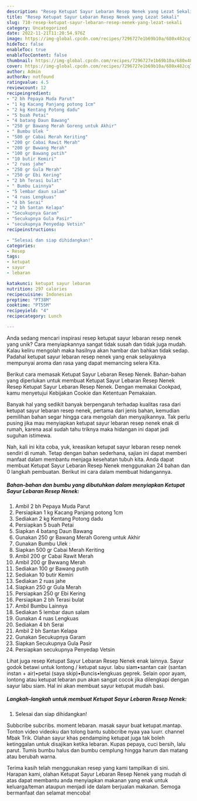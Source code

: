 ```yaml
---
description: "Resep Ketupat Sayur Lebaran Resep Nenek yang Lezat Sekali"
title: "Resep Ketupat Sayur Lebaran Resep Nenek yang Lezat Sekali"
slug: 710-resep-ketupat-sayur-lebaran-resep-nenek-yang-lezat-sekali
category: Uncategorized
date: 2022-11-21T11:20:54.976Z
image: https://img-global.cpcdn.com/recipes/7296727e1b69b10a/680x482cq70/ketupat-sayur-lebaran-resep-nenek-foto-resep-utama.jpg
hideToc: false
enableToc: true
enableTocContent: false
thumbnail: https://img-global.cpcdn.com/recipes/7296727e1b69b10a/680x482cq70/ketupat-sayur-lebaran-resep-nenek-foto-resep-utama.jpg
cover: https://img-global.cpcdn.com/recipes/7296727e1b69b10a/680x482cq70/ketupat-sayur-lebaran-resep-nenek-foto-resep-utama.jpg
author: Admin
authorAv: notfound
ratingvalue: 4.5
reviewcount: 12
recipeingredient:
- "2 bh Pepaya Muda Parut"
- "1 kg Kacang Panjang potong 1cm"
- "2 kg Kentang Potong dadu"
- "5 buah Petai"
- "4 batang Daun Bawang"
- "250 gr Bawang Merah Goreng untuk Akhir"
- " Bumbu Ulek "
- "500 gr Cabai Merah Keriting"
- "200 gr Cabai Rawit Merah"
- "200 gr Bwwang Merah"
- "100 gr Bawang putih"
- "10 butir Kemiri"
- "2 ruas jahe"
- "250 gr Gula Merah"
- "250 gr Ebi Kering"
- "2 bh Terasi bulat"
- " Bumbu Lainnya"
- "5 lembar daun salam"
- "4 ruas Lengkuas"
- "4 bh Serai"
- "2 bh Santan Kelapa"
- "Secukupnya Garam"
- "Secukupnya Gula Pasir"
- "secukupnya Penyedap Vetsin"
recipeinstructions:

- "Selesai dan siap dihidangkan!"
categories:
- Resep
tags:
- ketupat
- sayur
- lebaran

katakunci: ketupat sayur lebaran 
nutrition: 297 calories
recipecuisine: Indonesian
preptime: "PT38M"
cooktime: "PT55M"
recipeyield: "4"
recipecategory: Lunch

---
```





Anda sedang mencari inspirasi resep ketupat sayur lebaran resep nenek yang unik? Cara menyiapkannya sangat tidak susah dan tidak juga mudah. Kalau keliru mengolah maka hasilnya akan hambar dan bahkan tidak sedap. Padahal ketupat sayur lebaran resep nenek yang enak selayaknya mempunyai aroma dan rasa yang dapat memancing selera Kita.





Berikut cara memasak Ketupat Sayur Lebaran Resep Nenek. Bahan-bahan yang diperlukan untuk membuat Ketupat Sayur Lebaran Resep Nenek Resep Ketupat Sayur Lebaran Resep Nenek. Dengan memakai Cookpad, kamu menyetujui Kebijakan Cookie dan Ketentuan Pemakaian.

Banyak hal yang sedikit banyak berpengaruh terhadap kualitas rasa dari ketupat sayur lebaran resep nenek, pertama dari jenis bahan, kemudian pemilihan bahan segar hingga cara mengolah dan menyajikannya. Tak perlu pusing jika mau menyiapkan ketupat sayur lebaran resep nenek enak di rumah, karena asal sudah tahu triknya maka hidangan ini dapat jadi suguhan istimewa.






Nah, kali ini kita coba, yuk, kreasikan ketupat sayur lebaran resep nenek sendiri di rumah. Tetap dengan bahan sederhana, sajian ini dapat memberi manfaat dalam membantu menjaga kesehatan tubuh kita. Anda dapat membuat Ketupat Sayur Lebaran Resep Nenek menggunakan 24 bahan dan 0 langkah pembuatan. Berikut ini cara dalam membuat hidangannya.

<!--inarticleads1-->

##### Bahan-bahan dan bumbu yang dibutuhkan dalam menyiapkan Ketupat Sayur Lebaran Resep Nenek:

1. Ambil 2 bh Pepaya Muda Parut
1. Persiapkan 1 kg Kacang Panjang potong 1cm
1. Sediakan 2 kg Kentang Potong dadu
1. Persiapkan 5 buah Petai
1. Siapkan 4 batang Daun Bawang
1. Gunakan 250 gr Bawang Merah Goreng untuk Akhir
1. Gunakan  Bumbu Ulek :
1. Siapkan 500 gr Cabai Merah Keriting
1. Ambil 200 gr Cabai Rawit Merah
1. Ambil 200 gr Bwwang Merah
1. Sediakan 100 gr Bawang putih
1. Sediakan 10 butir Kemiri
1. Sediakan 2 ruas jahe
1. Siapkan 250 gr Gula Merah
1. Persiapkan 250 gr Ebi Kering
1. Persiapkan 2 bh Terasi bulat
1. Ambil  Bumbu Lainnya
1. Sediakan 5 lembar daun salam
1. Gunakan 4 ruas Lengkuas
1. Sediakan 4 bh Serai
1. Ambil 2 bh Santan Kelapa
1. Gunakan Secukupnya Garam
1. Siapkan Secukupnya Gula Pasir
1. Persiapkan secukupnya Penyedap Vetsin


Lihat juga resep Ketupat Sayur Lebaran Resep Nenek enak lainnya. Sayur godok betawi untuk lontong / ketupat sayur. labu siam•santan cair (santan instan + air)•petai (saya skip)•Buncis•lengkuas geprek. Selain opor ayam, lontong atau ketupat lebaran pun akan sangat cocok jika dilengkapi dengan sayur labu siam. Hal ini akan membuat sayur ketupat mudah basi. 

<!--inarticleads2-->

##### Langkah-langkah untuk membuat Ketupat Sayur Lebaran Resep Nenek:


1. Selesai dan siap dihidangkan!

Subbcribe subcribs. moment lebaran. masak sayur buat ketupat.mantap. Tonton video videoku dan tolong bantu subbcribe nyaa yaa luurr. channel Mbak Trik. Olahan sayur khas pendamping ketupat juga tak boleh ketinggalan untuk disajikan ketika lebaran. Kupas pepaya, cuci bersih, lalu parut. Tumis bumbu halus dan bumbu cemplung hingga harum dan matang atau berubah warna. 

Terima kasih telah menggunakan resep yang kami tampilkan di sini. Harapan kami, olahan Ketupat Sayur Lebaran Resep Nenek yang mudah di atas dapat membantu anda menyiapkan makanan yang enak untuk keluarga/teman ataupun menjadi ide dalam berjualan makanan. Semoga bermanfaat dan selamat mencoba!
